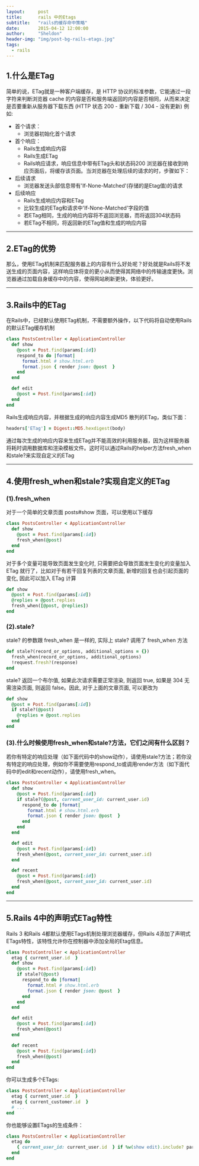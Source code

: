 ```yaml
---
layout:     post
title:      rails 中的Etags
subtitle:   "rails的缓存命中策略"
date:       2015-04-12 12:00:00
author:     "Sheldon"
header-img: "img/post-bg-rails-etags.jpg"
tags:       
  - rails
---
```


## 1.什么是ETag
简单的说，ETag就是一种客户端缓存，是 HTTP 协议的标准参数，它能通过一段字符来判断浏览器 cache 的内容是否和服务端返回的内容是否相同，从而来决定是否要重新从服务器下载东西 (HTTP 状态 200 - 重新下载 / 304 - 没有更新) 例如:

- 首个请求：
	+ 浏览器初始化首个请求
- 首个响应：
	+ Rails生成响应内容
	+ Rails生成ETag
	+ Rails响应请求，响应信息中带有ETag头和状态码200 浏览器在接收到响应页面后，将缓存该页面。当浏览器在处理后续的请求的时，步骤如下：
- 后续请求
	+ 浏览器发送头部信息带有'If-None-Matched'(存储的是Etag值)的请求
- 后续响应
	+ Rails生成响应内容和ETag
	+ 比较生成的ETag和请求中'If-None-Matched'字段的值
	+ 若ETag相同，生成的响应内容将不返回浏览器，而将返回304状态码
	+ 若ETag不相同，将返回新的ETag值和生成的响应内容

---

## 2.ETag的优势
那么，使用ETag机制来匹配服务器上的内容有什么好处呢？好处就是Rails将不发送生成的页面内容，这样响应体将变的更小从而使得其网络中的传输速度更快。浏览器通过加载自身缓存中的内容，使得网站刷新更快，体验更好。

---

## 3.Rails中的ETag
在Rails中，已经默认使用ETag机制，不需要额外操作，以下代码将自动使用Rails的默认ETag缓存机制

~~~ruby
class PostsController < ApplicationController
  def show
    @post = Post.find(params[:id])
    respond_to do |format|
      format.html # show.html.erb
      format.json { render json: @post  }
    end
  end

  def edit
    @post = Post.find(params[:id])
  end
end
~~~

Rails生成响应内容，并根据生成的响应内容生成MD5 散列的ETag，类似下面：

~~~ ruby
headers['ETag'] = Digest::MD5.hexdigest(body)
~~~

通过每次生成的响应内容来生成ETag并不能高效的利用服务器，因为这样服务器将耗时调用数据库和渲染模板文件。这时可以通过Rails的helper方法fresh_when和stale?来实现自定义的ETag

---

## 4.使用fresh_when和stale?实现自定义的ETag

### (1).fresh_when

对于一个简单的文章页面 posts#show 页面，可以使用以下缓存

~~~ruby
class PostsController < ApplicationController
  def show
    @post = Post.find(params[:id])
    fresh_when(@post)
  end
end
~~~

对于多个变量可能导致页面发生变化时, 只需要把会导致页面发生变化的变量加入 ETag 就行了，比如对于有若干回复列表的文章页面, 新增的回复也会引起页面的变化, 因此可以加入 ETag 计算

~~~ruby
def show
  @post = Post.find(params[:id])
  @replies = @post.replies
  fresh_when([@post, @replies])
end
~~~

### (2).stale?

stale? 的参数跟 fresh_when 是一样的, 实际上 stale? 调用了 fresh_when 方法

~~~ruby
def stale?(record_or_options, additional_options = {})
  fresh_when(record_or_options, additional_options)
  !request.fresh?(response)
end
~~~

stale? 返回一个布尔值, 如果此次请求需要正常渲染, 则返回 true, 如果是 304 无需渲染页面, 则返回 false。因此, 对于上面的文章页面, 可以更改为

~~~ruby
def show
  @post = Post.find(params[:id])
  if stale?(@post)
    @replies = @post.replies
  end
end
~~~

### (3).什么时候使用fresh_when和stale?方法，它们之间有什么区别？

若你有特定的响应处理（如下面代码中的show动作），请使用stale?方法；若你没有特定的响应处理，例如你不需要使用respond_to或调用render方法（如下面代码中的edit和recent动作），请使用fresh_when。

~~~ruby
class PostsController < ApplicationController
  def show
    @post = Post.find(params[:id])
    if stale?(@post, current_user_id: current_user.id)
      respond_to do |format|
        format.html # show.html.erb
        format.json { render json: @post  }
      end
    end
  end

  def edit
    @post = Post.find(params[:id])
    fresh_when(@post, current_user_id: current_user.id)
  end

  def recent
    @post = Post.find(params[:id])
    fresh_when(@post, current_user_id: current_user.id)
  end
end
~~~

---

## 5.Rails 4中的声明式ETag特性

Rails 3 和Rails 4都默认使用ETags机制处理浏览器缓存，但Rails 4添加了声明式ETags特性，该特性允许你在控制器中添加全局的Etag信息。

~~~ruby
class PostsController < ApplicationController
  etag { current_user.id  }
  def show
    @post = Post.find(params[:id])
    if stale?(@post)
      respond_to do |format|
        format.html # show.html.erb
        format.json { render json: @post  }
      end
    end
  end

  def edit
    @post = Post.find(params[:id])
    fresh_when(@post)
  end

  def recent
    @post = Post.find(params[:id])
    fresh_when(@post)
  end
end
~~~

你可以生成多个ETags:

~~~ruby
class PostsController < ApplicationController
  etag { current_user.id  }
  etag { current_customer.id  }
  # ...
end
~~~

你也能够设置ETags的生成条件：

~~~ruby
class PostsController < ApplicationController
  etag do
    { current_user_id: current_user.id  } if %w(show edit).include? params[:action]
  end
end
~~~

